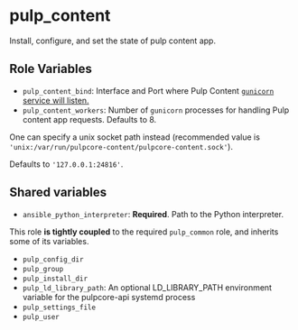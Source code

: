 pulp_content
============

Install, configure, and set the state of pulp content app.

Role Variables
--------------

* `pulp_content_bind`: Interface and Port where Pulp Content [`gunicorn` service will
  listen.](https://docs.gunicorn.org/en/stable/settings.html#bind)
* `pulp_content_workers`: Number of `gunicorn` processes for handling Pulp content app requests.
  Defaults to 8.

One can specify a unix socket path instead
(recommended value is `'unix:/var/run/pulpcore-content/pulpcore-content.sock'`).

Defaults to `'127.0.0.1:24816'`.

Shared variables
----------------

* `ansible_python_interpreter`: **Required**. Path to the Python interpreter.

This role **is tightly coupled** to the required `pulp_common` role, and inherits
some of its variables.

* `pulp_config_dir`
* `pulp_group`
* `pulp_install_dir`
* `pulp_ld_library_path`: An optional LD_LIBRARY_PATH environment variable for the pulpcore-api systemd process
* `pulp_settings_file`
* `pulp_user`

